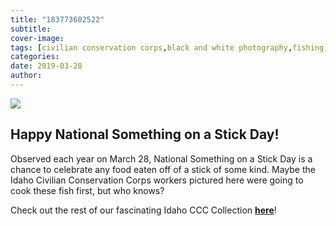 ```yaml
---
title: "183773602522"
subtitle: 
cover-image: 
tags: [civilian conservation corps,black and white photography,fishing,libraries,digital humanities,photography,us history]
categories: 
date: 2019-03-28
author: 
---
```


<p><img class="img-fluid" class="img-fluid" class="img-fluid"  src="https://www.lib.uidaho.edu/digital/objects/uidahodigital/183773602522.jpg " /></p>
<div class="caption">
 <h2>Happy National Something on a Stick Day!</h2>
 <p> Observed each year on March 28, National Something on a Stick Day is a chance to celebrate any food eaten off of a stick of some kind. Maybe the Idaho Civilian Conservation Corps workers pictured here were going to cook these fish first, but who knows?&nbsp;</p>
 <p>Check out the rest of our fascinating Idaho CCC Collection <a href="https://www.lib.uidaho.edu/digital/cccidaho/?_ga=2.97119263.1469856781.1553529782-1444173958.1537831545" target="_blank"><b>here</b></a>!&nbsp;</p> 
</div>
